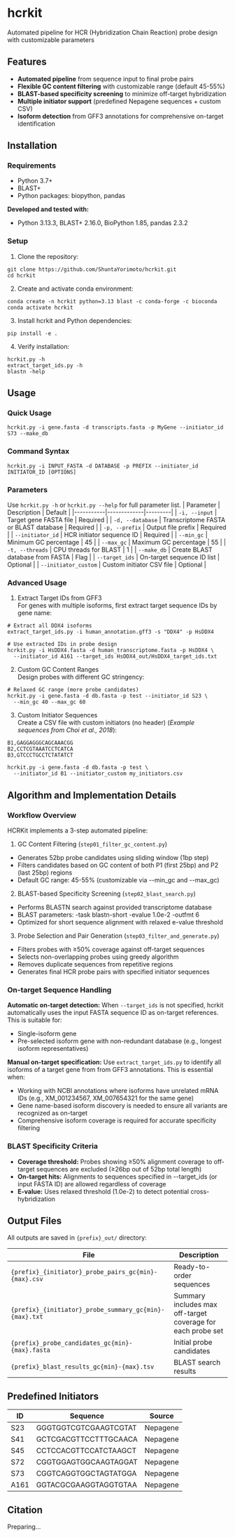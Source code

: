# hcrkit
Automated pipeline for HCR (Hybridization Chain Reaction) probe design with customizable parameters

## Features

- **Automated pipeline** from sequence input to final probe pairs
- **Flexible GC content filtering** with customizable range (default 45-55%)
- **BLAST-based specificity screening** to minimize off-target hybridization
- **Multiple initiator support** (predefined Nepagene sequences + custom CSV)
- **Isoform detection** from GFF3 annotations for comprehensive on-target identification

## Installation

### Requirements
- Python 3.7+
- BLAST+
- Python packages: biopython, pandas

**Developed and tested with:**
- Python 3.13.3, BLAST+ 2.16.0, BioPython 1.85, pandas 2.3.2

### Setup
1. Clone the repository:
```
git clone https://github.com/ShuntaYorimoto/hcrkit.git
cd hcrkit
```
2. Create and activate conda environment:
```
conda create -n hcrkit python=3.13 blast -c conda-forge -c bioconda
conda activate hcrkit
```

3. Install hcrkit and Python dependencies:
```
pip install -e .
```

4. Verify installation:
```
hcrkit.py -h
extract_target_ids.py -h
blastn -help
```

## Usage
### Quick Usage
```
hcrkit.py -i gene.fasta -d transcripts.fasta -p MyGene --initiator_id S73 --make_db
```

### Command Syntax

```
hcrkit.py -i INPUT_FASTA -d DATABASE -p PREFIX --initiator_id INITIATOR_ID [OPTIONS]
```

### Parameters
Use `hcrkit.py -h` or `hcrkit.py --help` for full parameter list.
| Parameter | Description | Default |
|-----------|-------------|---------|
| `-i, --input` | Target gene FASTA file | Required |
| `-d, --database` | Transcriptome FASTA or BLAST database | Required |
| `-p, --prefix` | Output file prefix | Required |
| `--initiator_id` | HCR initiator sequence ID | Required |
| `--min_gc` | Minimum GC percentage | 45 |
| `--max_gc` | Maximum GC percentage | 55 |
| `-t, --threads` |	CPU threads for BLAST |	1 |
| `--make_db` |	Create BLAST database from FASTA | Flag |
| `--target_ids` | On-target sequence ID list	| Optional |
| `--initiator_custom` | Custom initiator CSV file | Optional |

### Advanced Usage
1. Extract Target IDs from GFF3  
For genes with multiple isoforms, first extract target sequence IDs by gene name:

```
# Extract all DDX4 isoforms
extract_target_ids.py -i human_annotation.gff3 -s "DDX4" -p HsDDX4

# Use extracted IDs in probe design
hcrkit.py -i HsDDX4.fasta -d human_transcriptome.fasta -p HsDDX4 \
  --initiator_id A161 --target_ids HsDDX4_out/HsDDX4_target_ids.txt
```

2. Custom GC Content Ranges  
Design probes with different GC stringency:

```
# Relaxed GC range (more probe candidates)
hcrkit.py -i gene.fasta -d db.fasta -p test --initiator_id S23 \
  --min_gc 40 --max_gc 60
```

3. Custom Initiator Sequences  
Create a CSV file with custom initiators (no header) (_Example sequences from Choi et al., 2018_):  
```
B1,GAGGAGGGCAGCAAACGG
B2,CCTCGTAAATCCTCATCA
B3,GTCCCTGCCTCTATATCT
```

```
hcrkit.py -i gene.fasta -d db.fasta -p test \
  --initiator_id B1 --initiator_custom my_initiators.csv
```

## Algorithm and Implementation Details
### Workflow Overview
HCRKit implements a 3-step automated pipeline:

1. GC Content Filtering (`step01_filter_gc_content.py`)
- Generates 52bp probe candidates using sliding window (1bp step)
- Filters candidates based on GC content of both P1 (first 25bp) and P2 (last 25bp) regions
- Default GC range: 45-55% (customizable via --min_gc and --max_gc)

2. BLAST-based Specificity Screening (`step02_blast_search.py`)
- Performs BLASTN search against provided transcriptome database
- BLAST parameters: -task blastn-short -evalue 1.0e-2 -outfmt 6
- Optimized for short sequence alignment with relaxed e-value threshold

3. Probe Selection and Pair Generation (`step03_filter_and_generate.py`)
- Filters probes with ≥50% coverage against off-target sequences
- Selects non-overlapping probes using greedy algorithm
- Removes duplicate sequences from repetitive regions
- Generates final HCR probe pairs with specified initiator sequences

### On-target Sequence Handling
**Automatic on-target detection:** When `--target_ids` is not specified, hcrkit automatically uses the input FASTA sequence ID as on-target references. This is suitable for:
- Single-isoform gene
- Pre-selected isoform gene with non-redundant database (e.g., longest isoform representatives)

**Manual on-target specification:** Use `extract_target_ids.py` to identify all isoforms of a target gene from from GFF3 annotations. This is essential when:
- Working with NCBI annotations where isoforms have unrelated mRNA IDs (e.g., XM_001234567, XM_007654321 for the same gene)
- Gene name-based isoform discovery is needed to ensure all variants are recognized as on-target
- Comprehensive isoform coverage is required for accurate specificity filtering

### BLAST Specificity Criteria
- **Coverage threshold:** Probes showing ≥50% alignment coverage to off-target sequences are excluded (≥26bp out of 52bp total length)
- **On-target hits:** Alignments to sequences specified in --target_ids (or input FASTA ID) are allowed regardless of coverage
- **E-value:** Uses relaxed threshold (1.0e-2) to detect potential cross-hybridization

## Output Files
All outputs are saved in `{prefix}_out/` directory:

| File | Description |
|------|-------------|
| `{prefix}_{initiator}_probe_pairs_gc{min}-{max}.csv` | Ready-to-order sequences |
| `{prefix}_{initiator}_probe_summary_gc{min}-{max}.txt` |	Summary includes max off-target coverage for each probe set |
| `{prefix}_probe_candidates_gc{min}-{max}.fasta` |	Initial probe candidates |
| `{prefix}_blast_results_gc{min}-{max}.tsv` |	BLAST search results |

## Predefined Initiators

| ID | Sequence | Source |
|----|----------|---------|
| S23 | GGGTGGTCGTCGAAGTCGTAT | Nepagene |
| S41 | GCTCGACGTTCCTTTGCAACA | Nepagene |
| S45 | CCTCCACGTTCCATCTAAGCT | Nepagene |
| S72 | CGGTGGAGTGGCAAGTAGGAT | Nepagene |
| S73 | CGGTCAGGTGGCTAGTATGGA | Nepagene |
| A161 | GGTACGCGAAGGTAGGTGTAA | Nepagene |

## Citation
Preparing...
